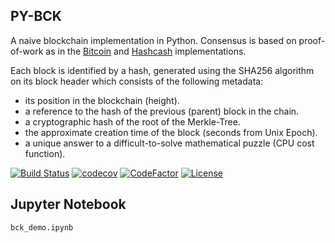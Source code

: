 ## PY-BCK
A naive blockchain implementation in Python. Consensus is based on proof-of-work as in the 
[Bitcoin](https://nakamotoinstitute.org/static/docs/bitcoin.pdf "Bitcoin: A Peer-to-Peer Electronic Cash System; S. Nakamoto; October 31, 2008") and 
[Hashcash](http://www.hashcash.org/hashcash.pdf "Hashcash - A Denial of Service Counter-Measure; A. Back; 2002") implementations.

Each block is identified by a hash, generated using the SHA256 algorithm on its block header which consists of the following metadata:
* its position in the blockchain (height).
* a reference to the hash of the previous (parent) block in the chain.
* a cryptographic hash of the root of the Merkle-Tree.
* the approximate creation time of the block (seconds from Unix Epoch).
* a unique answer to a difficult-to-solve mathematical puzzle (CPU cost function).

[![Build Status](https://travis-ci.com/dcarpintero/py-bck.svg?branch=master)](https://travis-ci.com/github/dcarpintero/py-bck)
[![codecov](https://codecov.io/gh/dcarpintero/py-bck/branch/master/graph/badge.svg)](https://codecov.io/gh/dcarpintero/py-bck)
[![CodeFactor](https://img.shields.io/codefactor/grade/github/dcarpintero/py-bck)](https://img.shields.io/codefactor/grade/github/dcarpintero/py-bck)
[![License](https://img.shields.io/github/license/dcarpintero/py-bck)](https://github.com/dcarpintero/py-bck/blob/master/LICENSE)


## Jupyter Notebook
```
bck_demo.ipynb
```
